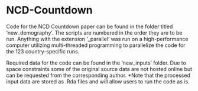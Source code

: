 # NCD-Countdown

Code for the NCD Countdown paper can be found in the folder titled ‘new_demography’. 
The scripts are numbered in the order they are to be run. 
Anything with the extension ‘_parallel’ was run on a high-performance computer utilizing multi-threaded programming to parallelize the code for the 123 country-specific runs.

Required data for the code can be found in the ‘new_inputs’ folder. 
Due to space constraints some of the original source data are not hosted online but can be requested from the corresponding author. 
*Note that the processed input data are stored as .Rda files and will allow users to run the code as is.
